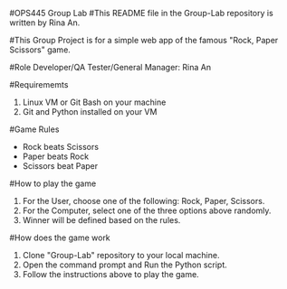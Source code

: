 #OPS445 Group Lab
#This README file in the Group-Lab repository is written by Rina An.

#This Group Project is for a simple web app of the famous "Rock, Paper Scissors" game. 

#Role
Developer/QA Tester/General Manager: Rina An

#Requirememts
1. Linux VM or Git Bash on your machine
2. Git and Python installed on your VM

#Game Rules
- Rock beats Scissors
- Paper beats Rock
- Scissors beat Paper

#How to play the game
1. For the User, choose one of the following: Rock, Paper, Scissors.
2. For the Computer, select one of the three options above randomly.
3. Winner will be defined based on the rules.

#How does the game work
1. Clone "Group-Lab" repository to your local machine.
2. Open the command prompt and Run the Python script.
3. Follow the instructions above to play the game.

